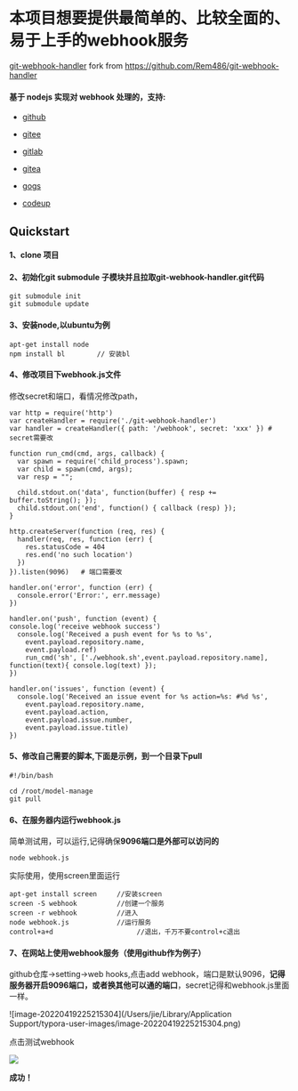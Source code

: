#  本项目想要提供最简单的、比较全面的、易于上手的webhook服务
[git-webhook-handler](https://github.com/Rem486/git-webhook-handler) fork from https://github.com/Rem486/git-webhook-handler

#### 基于 nodejs 实现对 webhook 处理的，支持:

- [github](https://developer.github.com/webhooks/)

- [gitee](https://gitee.com/)

- [gitlab](https://gitlab.com/)

- [gitea](https://gitea.io/)

- [gogs](https://gogs.io/)

- [codeup](https://www.aliyun.com/product/yunxiao/codeup)

## Quickstart

#### 1、clone 项目

#### 2、初始化git submodule 子模块并且拉取git-webhook-handler.git代码

```
git submodule init
git submodule update
```

#### 3、安装node,以ubuntu为例

```
apt-get install node
npm install bl        // 安装bl
```

#### 4、修改项目下webhook.js文件

修改secret和端口，看情况修改path，

```
var http = require('http')
var createHandler = require('./git-webhook-handler')
var handler = createHandler({ path: '/webhook', secret: 'xxx' }) # secret需要改

function run_cmd(cmd, args, callback) {
  var spawn = require('child_process').spawn;
  var child = spawn(cmd, args);
  var resp = "";

  child.stdout.on('data', function(buffer) { resp += buffer.toString(); });
  child.stdout.on('end', function() { callback (resp) });
}

http.createServer(function (req, res) {
  handler(req, res, function (err) {
    res.statusCode = 404
    res.end('no such location')
  })
}).listen(9096)   # 端口需要改

handler.on('error', function (err) {
  console.error('Error:', err.message)
})

handler.on('push', function (event) {
console.log('receive webhook success')
  console.log('Received a push event for %s to %s',
    event.payload.repository.name,
    event.payload.ref)
    run_cmd('sh', ['./webhook.sh',event.payload.repository.name], function(text){ console.log(text) });
})

handler.on('issues', function (event) {
  console.log('Received an issue event for %s action=%s: #%d %s',
    event.payload.repository.name,
    event.payload.action,
    event.payload.issue.number,
    event.payload.issue.title)
})

```

#### 5、修改自己需要的脚本,下面是示例，到一个目录下pull

```
#!/bin/bash

cd /root/model-manage
git pull
```

#### 6、在服务器内运行webhook.js

简单测试用，可以运行,记得确保**9096端口是外部可以访问的**

```
node webhook.js
```

实际使用，使用screen里面运行

```
apt-get install screen     //安装screen
screen -S webhook          //创建一个服务
screen -r webhook          //进入
node webhook.js            //运行服务
control+a+d       				//退出，千万不要control+c退出
```



#### 7、在网站上使用webhook服务（使用github作为例子）

github仓库->setting->web hooks,点击add webhook，端口是默认9096，**记得服务器开启9096端口，或者换其他可以通的端口**，secret记得和webhook.js里面一样。

![image-20220419225215304](/Users/jie/Library/Application Support/typora-user-images/image-20220419225215304.png)

点击测试webhook

![](https://tva1.sinaimg.cn/large/e6c9d24ely1h1ffkwn11gj21ee0jw3zn.jpg)

**成功！**
